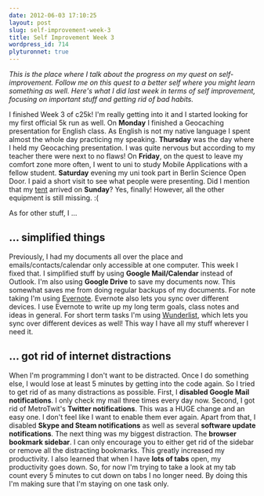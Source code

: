 ```yaml
---
date: 2012-06-03 17:10:25
layout: post
slug: self-improvement-week-3
title: Self Improvement Week 3
wordpress_id: 714
plyturonnet: true
---
```


_This is the place where I talk about the progress on my quest on self-improvement. Follow me on this quest to a better self where you might learn something as well. Here's what I did last week in terms of self improvement, focusing on important stuff and getting rid of bad habits._

I finished Week 3 of c25k! I'm really getting into it and I started looking for my first official 5k run as well.
On **Monday** I finished a Geocaching presentation for English class. As English is not my native language I spent almost the whole day practicing my speaking.
**Thursday** was the day where I held my Geocaching presentation. I was quite nervous but according to my teacher there were next to no flaws!
On **Friday**, on the quest to leave my comfort zone more often, I went to uni to study Mobile Applications with a fellow student.
**Saturday** evening my uni took part in Berlin Science Open Door. I paid a short visit to see what people were presenting.
Did I mention that my [tent](http://www.amazon.de/Wildfox-Gjende-1-2-Personen-Zelt/dp/B003D5U4GY) arrived on **Sunday**? Yes, finally! However, all the other equipment is still missing. :(

As for other stuff, I ...



## ... simplified things


Previously, I had my documents all over the place and emails/contacts/calendar only accessible at one computer. This week I fixed that. 
I simplified stuff by using **Google Mail/Calendar** instead of Outlook. I'm also using **Google Drive** to save my documents now. This somewhat saves me from doing regular backups of my documents. 
For note taking I'm using [Evernote](http://evernote.com/). Evernote also lets you sync over different devices. I use Evernote to write up my long term goals, class notes and ideas in general. 
For short term tasks I'm using [Wunderlist](http://www.6wunderkinder.com/wunderlist/), which lets you sync over different devices as well! 
This way I have all my stuff wherever I need it.



## ... got rid of internet distractions


When I'm programming I don't want to be distracted. Once I do something else, I would lose at least 5 minutes by getting into the code again. So I tried to get rid of as many distractions as possible. 
First, I **disabled Google Mail notifications**. I only check my mail three times every day now. 
Second, I got rid of MetroTwit's **Twitter notifications**. This was a HUGE change and an easy one. I don't feel like I want to enable them ever again. 
Apart from that, I disabled **Skype and Steam notifications** as well as several **software update notifications**. 
The next thing was my biggest distraction. The **browser bookmark sidebar**. I can only encourage you to either get rid of the sidebar or remove all the distracting bookmarks. This greatly increased my productivity. 
I also learned that when I have **lots of tabs** open, my productivity goes down. So, for now I'm trying to take a look at my tab count every 5 minutes to cut down on tabs I no longer need. By doing this I'm making sure that I'm staying on one task only.
